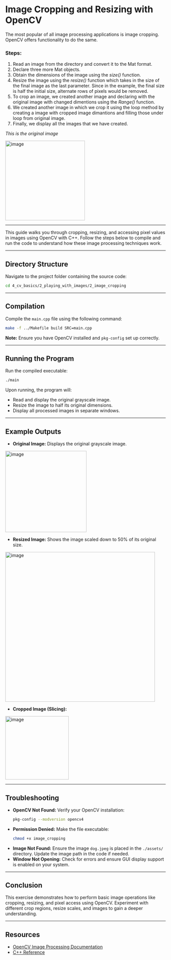 # Image Cropping and Resizing with OpenCV

The most popular of all image processing applications is image cropping. OpenCV offers functionality to do the same.

### Steps:
1. Read an image from the directory and convert it to the Mat format.
2. Declare three more Mat objects.
3. Obtain the dimensions of the image using the *size()* function.
4. Resize the image using the *resize()* function which takes in the size of the final image as the last parameter. Since in the example, the final size is half the initial size, alternate rows of pixels would be removed.
5. To crop an image, we created another image and declaring with the original image with changed dimentions using the *Range()* function.
6. We created another image in which we crop it using the loop method by creating a image with cropped image dimantions and filling those under loop from original image.
7. Finally, we display all the images that we have created.

*This is the original image*

<img width="250" alt="image" src="https://github.com/user-attachments/assets/6bb351c9-30aa-417b-af28-a040f2949f4f" />


---

This guide walks you through cropping, resizing, and accessing pixel values in images using OpenCV with C++. Follow the steps below to compile and run the code to understand how these image processing techniques work.

---

## Directory Structure
Navigate to the project folder containing the source code:

```bash
cd 4_cv_basics/2_playing_with_images/2_image_cropping
```

---

## Compilation
Compile the `main.cpp` file using the following command:

```bash
make -f ../Makefile build SRC=main.cpp  
```

**Note:** Ensure you have OpenCV installed and `pkg-config` set up correctly.

---

## Running the Program
Run the compiled executable:

```bash
./main
```

Upon running, the program will:
- Read and display the original grayscale image.
- Resize the image to half its original dimensions.
- Display all processed images in separate windows.
---

## Example Outputs
- **Original Image:** Displays the original grayscale image.

<img width="255" alt="image" src="https://github.com/user-attachments/assets/2683f3f0-4fe5-4a74-ab76-0bc1d0747924" />


- **Resized Image:** Shows the image scaled down to 50% of its original size.

<img width="470" alt="image" src="https://github.com/user-attachments/assets/76e44c69-6b94-434b-ab20-88a3e47b887b" />


- **Cropped Image (Slicing):**

<img width="199" alt="image" src="https://github.com/user-attachments/assets/e360cd7a-d1f8-42ba-b91a-ca00fcb4249a" />


---

## Troubleshooting
- **OpenCV Not Found:** Verify your OpenCV installation:
  ```bash
  pkg-config --modversion opencv4
  ```
- **Permission Denied:** Make the file executable:
  ```bash
  chmod +x image_cropping
  ```
- **Image Not Found:** Ensure the image `dog.jpeg` is placed in the `./assets/` directory. Update the image path in the code if needed.
- **Window Not Opening:** Check for errors and ensure GUI display support is enabled on your system.

---

## Conclusion
This exercise demonstrates how to perform basic image operations like cropping, resizing, and pixel access using OpenCV. Experiment with different crop regions, resize scales, and images to gain a deeper understanding.

---

## Resources
- [OpenCV Image Processing Documentation](https://docs.opencv.org/)
- [C++ Reference](https://en.cppreference.com/)





































